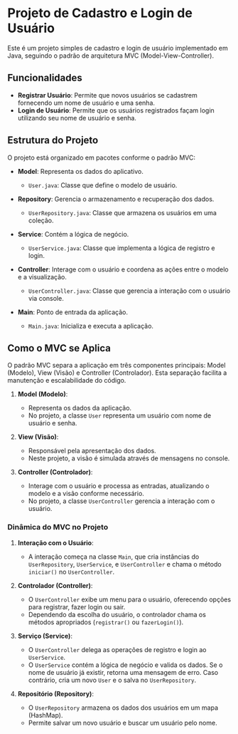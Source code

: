# Projeto de Cadastro e Login de Usuário

Este é um projeto simples de cadastro e login de usuário implementado em Java, seguindo o padrão de arquitetura MVC (Model-View-Controller).

## Funcionalidades

- **Registrar Usuário**: Permite que novos usuários se cadastrem fornecendo um nome de usuário e uma senha.
- **Login de Usuário**: Permite que os usuários registrados façam login utilizando seu nome de usuário e senha.

## Estrutura do Projeto

O projeto está organizado em pacotes conforme o padrão MVC:

- **Model**: Representa os dados do aplicativo.
  - `User.java`: Classe que define o modelo de usuário.
  
- **Repository**: Gerencia o armazenamento e recuperação dos dados.
  - `UserRepository.java`: Classe que armazena os usuários em uma coleção.
  
- **Service**: Contém a lógica de negócio.
  - `UserService.java`: Classe que implementa a lógica de registro e login.
  
- **Controller**: Interage com o usuário e coordena as ações entre o modelo e a visualização.
  - `UserController.java`: Classe que gerencia a interação com o usuário via console.
  
- **Main**: Ponto de entrada da aplicação.
  - `Main.java`: Inicializa e executa a aplicação.

## Como o MVC se Aplica

O padrão MVC separa a aplicação em três componentes principais: Model (Modelo), View (Visão) e Controller (Controlador). Esta separação facilita a manutenção e escalabilidade do código.

1. **Model (Modelo)**:
   - Representa os dados da aplicação.
   - No projeto, a classe `User` representa um usuário com nome de usuário e senha.

2. **View (Visão)**:
   - Responsável pela apresentação dos dados.
   - Neste projeto, a visão é simulada através de mensagens no console.

3. **Controller (Controlador)**:
   - Interage com o usuário e processa as entradas, atualizando o modelo e a visão conforme necessário.
   - No projeto, a classe `UserController` gerencia a interação com o usuário.

### Dinâmica do MVC no Projeto

1. **Interação com o Usuário**:
   - A interação começa na classe `Main`, que cria instâncias do `UserRepository`, `UserService`, e `UserController` e chama o método `iniciar()` no `UserController`.

2. **Controlador (Controller)**:
   - O `UserController` exibe um menu para o usuário, oferecendo opções para registrar, fazer login ou sair.
   - Dependendo da escolha do usuário, o controlador chama os métodos apropriados (`registrar()` ou `fazerLogin()`).

3. **Serviço (Service)**:
   - O `UserController` delega as operações de registro e login ao `UserService`.
   - O `UserService` contém a lógica de negócio e valida os dados. Se o nome de usuário já existir, retorna uma mensagem de erro. Caso contrário, cria um novo `User` e o salva no `UserRepository`.

4. **Repositório (Repository)**:
   - O `UserRepository` armazena os dados dos usuários em um mapa (HashMap).
   - Permite salvar um novo usuário e buscar um usuário pelo nome.
